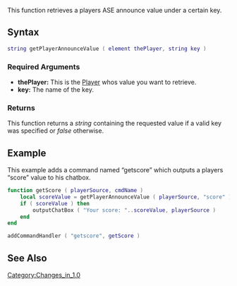 This function retrieves a players ASE announce value under a certain key.

Syntax
------

``` lua
string getPlayerAnnounceValue ( element thePlayer, string key )
```

### Required Arguments

-   **thePlayer:** This is the [Player](/docs/Player.md "wikilink") whos value you want to retrieve.
-   **key:** The name of the key.

### Returns

This function returns a *string* containing the requested value if a valid key was specified or *false* otherwise.

Example
-------

This example adds a command named “getscore” which outputs a players “score” value to his chatbox.

``` lua
function getScore ( playerSource, cmdName )
    local scoreValue = getPlayerAnnounceValue ( playerSource, "score" )
    if ( scoreValue ) then
        outputChatBox ( "Your score: "..scoreValue, playerSource )
    end
end

addCommandHandler ( "getscore", getScore )
```

See Also
--------

[Category:Changes\_in\_1.0](/docs/Category:Changes_in_1.0.md "wikilink")
